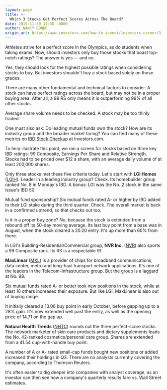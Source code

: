 ```yaml
---
layout: page
title: >-
  Which 3 Stocks Get Perfect Scores Across The Board?
date: 2015-11-30 17:35 -0800
author: NANCY GONDO
origin_url: https://www.investors.com/how-to-invest/investors-corner/3-perfect-score-stocks
---
```





Athletes strive for a perfect score in the Olympics, as do students when taking exams. Now, should investors only buy those stocks that boast top-notch ratings? The answer is yes — and no.


Yes, they should look for the highest possible ratings when considering stocks to buy. But investors shouldn't buy a stock based solely on those grades.


There are many other fundamental and technical factors to consider. A stock can have perfect ratings across the board, but may not be in a proper buying area. After all, a 99 RS only means it is outperforming 99% of all other stocks.


Average share volume needs to be checked. A stock may be too thinly traded.


One must also ask: Do leading mutual funds own the stock? How are its industry group and the broader market faring? You can find many of these metrics on [IBD Stock Checkup](http://research.investors.com/stock-checkup/?nav=ResearchCheckup) at Investors.com.


To help illustrate this point, we ran a screen for stocks based on three key IBD ratings: 99 Composite, Earnings Per Share and Relative Strength. Stocks had to be priced over \$12 a share, with an average daily volume of at least 200,000 shares.


Only three stocks met these five criteria today. Let's start with **LGI Homes** ([LGIH](https://research.investors.com/quote.aspx?symbol=LGIH)). Leader in a leading industry group? Check. Its homebuilder group ranked No. 8 in Monday's IBD. A bonus: LGI was the No. 2 stock in the same issue's IBD 50.


Mutual fund sponsorship? Six mutual funds rated A- or higher by IBD added to their LGI stake during the third quarter. Check. The overall market is back in a confirmed uptrend, so that checks out too.


Is it in a proper buy zone? No, because the stock is extended from a rebound off its 50-day moving average. Its last buy point from a base was in August, when the stock cleared a 20.20 entry. It's up more than 60% from there.


In LGI's Building-Residential/Commercial group, **NVR Inc.** ([NVR](https://research.investors.com/quote.aspx?symbol=NVR)) also sports a 99 Composite rank. Its RS is a respectable 91.


**MaxLinear** ([MXL](https://research.investors.com/quote.aspx?symbol=MXL)) is a provider of chips for broadband communications, data center, metro and long-haul transport network applications. It's one of the leaders in the Telecom-Infrastructure group. But the group is a laggard at No. 98.


Six mutual funds rated A- or better took new positions in the stock, while at least 10 others increased their exposure. But like LGI, MaxLinear is also out of buying range.


It initially cleared a 13.06 buy point in early October, before gapping up to a 28% gain. It's now extended well past the entry, as well as the opening price of 14.71 on the gap up.


**Natural Health Trends** ([NHTC](https://research.investors.com/quote.aspx?symbol=NHTC)) rounds out the three perfect-score stocks. The network marketer of skin care products and dietary supplements leads the No. 42-ranked cosmetics/personal care group. Shares are extended from a 41.54 cup-with-handle buy point.


A number of A or A- rated small-cap funds bought new positions or added increased their holdings in Q3. There are no analysts currently covering the company, according to Thomson Reuters.


It's often easier to dig deeper into companies with analyst coverage, as an investor can then see how a company's quarterly results fare vs. Wall Street estimates.




